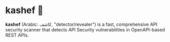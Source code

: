 # kashef 🔎

**kashef** (Arabic: كاشف, "detector/revealer") is a fast, comprehensive API security scanner that detects API Security vulnerabilities in OpenAPI-based REST APIs.
